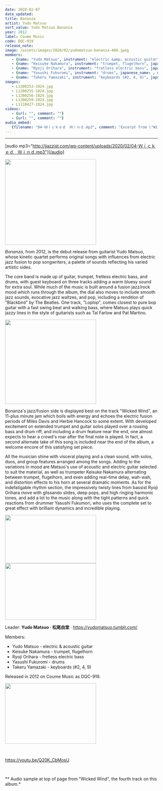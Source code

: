 ```yaml
---
date: 2020-02-07
date_updated: 
title: Bonanza
artist: Yudo Matsuo
sort_value: Yudo Matsuo Bonanza
year: 2012
label: Coume Music
code: DQC-919
release_note: 
image: /assets/images/2020/02/yudomatsuo-bonanza-460.jpeg
members:
   - {name: "Yudo Matsuo", instrument: "electric &amp; acoustic guitar", japanese_name: , url: ""}
   - {name: "Keisuke Nakamura", instrument: "trumpet, flugelhorn", japanese_name: , url: ""}
   - {name: "Ryoji Orihara", instrument: "fretless electric bass", japanese_name: , url: ""}
   - {name: "Yasushi Fukuromi", instrument: "drums", japanese_name: , url: ""}
   - {name: "Takeru Yamazaki", instrument: "keyboards (#2, 4, 9)", japanese_name: , url: ""}
images: 
   - L1200253-1024.jpg
   - L1200255-1024.jpg
   - L1200256-1024.jpg
   - L1200259-1024.jpg
   - L1110427-1024.jpg
videos: 
   - {url: "", comment: ""}
   - {url: "", comment: ""}
audio_embed:
   {filename: "04-Ｗｉｃｋｅｄ　Ｗｉｎｄ.mp3", comment: "Excerpt from \"Wicked Wind\", the fourth track on this album:"}
---
```

---
[audio mp3="http://jjazzist.com/wp-content/uploads/2020/02/04-Ｗｉｃｋｅｄ　Ｗｉｎｄ.mp3"][/audio]

<a href="http://www.jjazzist.com/wp-content/uploads/2019/01/L1200253.jpg"><img class="size-medium wp-image-3866 alignright" src="http://www.jjazzist.com/wp-content/uploads/2019/01/L1200253-300x282.jpg" alt="" width="300" height="282" /></a>

*Bonanza*, from 2012, is the debut release from guitarist Yudo Matsuo, whose kinetic quartet performs original songs with influences from electric jazz fusion to pop songwriters, a palette of sounds reflecting his varied artistic sides.

The core band is made up of guitar, trumpet, fretless electric bass, and drums, with guest keyboard on three tracks adding a warm bluesy sound for extra soul. While much of the music is built around a fusion jazz/rock mood which runs through the album, the dial also moves to include smooth jazz sounds, evocative jazz waltzes, and pop, including a rendition of "Blackbird" by The Beatles. One track, "Loplop", comes closest to pure bop guitar with a fast swing beat and walking bass, where Matsuo plays quick jazzy lines in the style of guitarists such as Tal Farlow and Pat Martino.

<a href="http://www.jjazzist.com/wp-content/uploads/2019/01/L1200255.jpg"><img class="size-medium wp-image-3867 alignright" src="http://www.jjazzist.com/wp-content/uploads/2019/01/L1200255-300x278.jpg" alt="" width="300" height="278" /></a>

Bonanza's jazz/fusion side is displayed best on the track "Wicked Wind", an 11-plus minute jam which boils with energy and echoes the electric fusion periods of Miles Davis and Herbie Hancock to some extent. With developed excitement on extended trumpet and guitar solos played over a rousing bass and drum riff, and including a drum feature near the end, one almost expects to hear a crowd's roar after the final note is played. In fact, a second alternate take of this song is included near the end of the album, a welcome encore of this satisfying set piece.

All the musician shine with visceral playing and a clean sound, with solos, duos, and group features arranged among the songs. Adding to the variations in mood are Matsuo's use of acoustic and electric guitar selected to suit the material, as well as trumpeter Keisuke Nakamura alternating between trumpet, flugelhorn, and even adding real-time delay, wah-wah, and distortion effects to his horn at several dramatic moments. As for the indefatigable rhythm section, the impressively twisty lines from bassist Ryoji Orihara move with glissando slides, deep pops, and high ringing harmonic tones, and add a lot to the music along with the tight patterns and quick reactions from drummer Yasushi Fukumori, who uses the complete set to great effect with brilliant dynamics and incredible playing.

<a href="http://www.jjazzist.com/wp-content/uploads/2019/01/L1200256.jpg"><img class="alignnone size-medium wp-image-3868" src="http://www.jjazzist.com/wp-content/uploads/2019/01/L1200256-300x159.jpg" alt="" width="300" height="159" /></a> <a href="http://www.jjazzist.com/wp-content/uploads/2019/01/L1200259.jpg"><img class="alignnone size-medium wp-image-3869" src="http://www.jjazzist.com/wp-content/uploads/2019/01/L1200259-300x186.jpg" alt="" width="300" height="186" /></a>

Leader: <strong>Yudo Matsuo · 松尾由堂</strong> · <a href="https://yudomatsuo.tumblr.com/">https://yudomatsuo.tumblr.com/</a>

Members:
<ul>
 	<li>Yudo Matsuo - electric &amp; acoustic guitar</li>
 	<li>Keisuke Nakamura - trumpet, flugelhorn</li>
 	<li>Ryoji Orihara - fretless electric bass</li>
 	<li>Yasushi Fukuromi - drums</li>
 	<li>Takeru Yamazaki - keyboards (#2, 4, 9)</li>
</ul>
Released in 2012 on Coume Music as DQC-919.

<a href="http://www.jjazzist.com/wp-content/uploads/2018/08/L1110427.jpg"><img class="alignnone size-medium wp-image-3679" src="http://www.jjazzist.com/wp-content/uploads/2018/08/L1110427-300x199.jpg" alt="" width="300" height="199" /></a>

&nbsp;

https://youtu.be/Q20K_CbMosU

&nbsp;

** Audio sample at top of page from "Wicked Wind", the fourth track on this album.*

